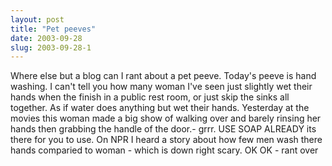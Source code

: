 ```yaml
---
layout: post
title: "Pet peeves"
date: 2003-09-28
slug: 2003-09-28-1
---
```


Where else but a blog can I rant about a pet peeve.  Today&apos;s peeve is hand washing.  I can&apos;t tell you how many woman I&apos;ve seen just slightly wet their hands when the finish in a public rest room, or just skip the sinks all together.  As if water does anything but wet their hands.  Yesterday at the movies this woman made a big show of walking over and barely rinsing her hands then grabbing the handle of the door.- grrr.  USE SOAP ALREADY its there for you to use.  On NPR I heard a story about how few men wash there hands comparied to woman - which is down right scary.  OK OK - rant over
